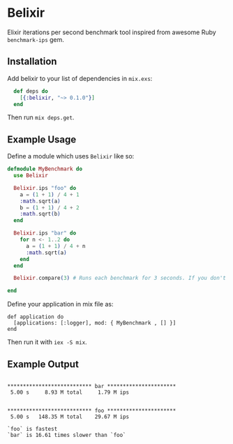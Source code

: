 # Belixir

Elixir iterations per second benchmark tool inspired from awesome Ruby `benchmark-ips` gem.

## Installation

Add belixir to your list of dependencies in `mix.exs`:

```elixir
  def deps do
    [{:belixir, "~> 0.1.0"}]
  end
```

Then run `mix deps.get`.

## Example Usage

Define a module which uses `Belixir` like so:

```elixir
defmodule MyBenchmark do
  use Belixir

  Belixir.ips "foo" do
    a = (1 + 1) / 4 + 1
    :math.sqrt(a)
    b = (1 + 1) / 4 + 2
    :math.sqrt(b)
  end

  Belixir.ips "bar" do
    for n <- 1..2 do
      a = (1 + 1) / 4 + n
      :math.sqrt(a)
    end
  end

  Belixir.compare(3) # Runs each benchmark for 3 seconds. If you don't send any parameter, it runs for 5 seconds.

end
```

Define your application in mix file as:

```
def application do
  [applications: [:logger], mod: { MyBenchmark , [] }]
end
```

Then run it with `iex -S mix`.

## Example Output

```

*************************** bar **********************
 5.00 s     8.93 M total     1.79 M ips


*************************** foo **********************
 5.00 s   148.35 M total    29.67 M ips

`foo` is fastest
`bar` is 16.61 times slower than `foo`

```
